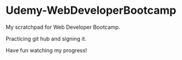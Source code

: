 # Udemy-WebDeveloperBootcamp
My scratchpad for Web Developer Bootcamp. 

Practicing git hub and signing it.

Have fun watching my progress!
